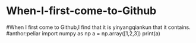 # When-I-first-come-to-Github
#When I first come to Github,I find that it is yinyangqiankun that it contains. 
#anthor:peliar
import numpy as np
a = np.array([1,2,3])
print(a)
